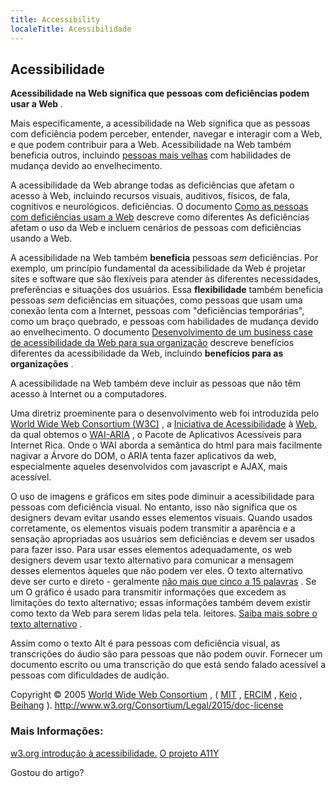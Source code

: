 ```yaml
---
title: Accessibility
localeTitle: Acessibilidade
---
```

## Acessibilidade

**Acessibilidade na Web significa que pessoas com deficiências podem usar a Web** .

Mais especificamente, a acessibilidade na Web significa que as pessoas com deficiência podem perceber, entender, navegar e interagir com a Web, e que podem contribuir para a Web. Acessibilidade na Web também beneficia outros, incluindo [pessoas mais velhas](https://www.w3.org/WAI/bcase/soc.html#of) com habilidades de mudança devido ao envelhecimento.

A acessibilidade da Web abrange todas as deficiências que afetam o acesso à Web, incluindo recursos visuais, auditivos, físicos, de fala, cognitivos e neurológicos. deficiências. O documento [Como as pessoas com deficiências usam a Web](http://www.w3.org/WAI/intro/people-use-web/Overview.html) descreve como diferentes As deficiências afetam o uso da Web e incluem cenários de pessoas com deficiências usando a Web.

A acessibilidade na Web também **beneficia** pessoas _sem_ deficiências. Por exemplo, um princípio fundamental da acessibilidade da Web é projetar sites e software que são flexíveis para atender às diferentes necessidades, preferências e situações dos usuários. Essa **flexibilidade** também beneficia pessoas _sem_ deficiências em situações, como pessoas que usam uma conexão lenta com a Internet, pessoas com "deficiências temporárias", como um braço quebrado, e pessoas com habilidades de mudança devido ao envelhecimento. O documento [Desenvolvimento de um business case de acessibilidade da Web para sua organização](https://www.w3.org/WAI/bcase/Overview) descreve benefícios diferentes da acessibilidade da Web, incluindo **benefícios para as organizações** .

A acessibilidade na Web também deve incluir as pessoas que não têm acesso à Internet ou a computadores.

Uma diretriz proeminente para o desenvolvimento web foi introduzida pelo [World Wide Web Consortium (W3C)](https://www.w3.org/) , a [Iniciativa de Acessibilidade](https://www.w3.org/WAI/) à [Web.](https://www.w3.org/WAI/) da qual obtemos o [WAI-ARIA](https://developer.mozilla.org/en-US/docs/Learn/Accessibility/WAI-ARIA_basics) , o Pacote de Aplicativos Acessíveis para Internet Rica. Onde o WAI aborda a semântica do html para mais facilmente nagivar a Árvore do DOM, o ARIA tenta fazer aplicativos da web, especialmente aqueles desenvolvidos com javascript e AJAX, mais acessível.

O uso de imagens e gráficos em sites pode diminuir a acessibilidade para pessoas com deficiência visual. No entanto, isso não significa que os designers devam evitar usando esses elementos visuais. Quando usados ​​corretamente, os elementos visuais podem transmitir a aparência e a sensação apropriadas aos usuários sem deficiências e devem ser usados para fazer isso. Para usar esses elementos adequadamente, os web designers devem usar texto alternativo para comunicar a mensagem desses elementos àqueles que não podem ver eles. O texto alternativo deve ser curto e direto - geralmente [não mais que cinco a 15 palavras](https://www.thoughtco.com/writing-great-alt-text-3466185) . Se um O gráfico é usado para transmitir informações que excedem as limitações do texto alternativo; essas informações também devem existir como texto da Web para serem lidas pela tela. leitores. [Saiba mais sobre o texto alternativo](https://webaim.org/techniques/alttext/) .

Assim como o texto Alt é para pessoas com deficiência visual, as transcrições do áudio são para pessoas que não podem ouvir. Fornecer um documento escrito ou uma transcrição do que está sendo falado acessível a pessoas com dificuldades de audição.

Copyright © 2005 [World Wide Web Consortium](http://www.w3.org) , ( [MIT](http://www.csail.mit.edu/) , [ERCIM](http://www.ercim.org) , [Keio](http://www.keio.ac.jp) , [Beihang](http://ev.buaa.edu.cn) ). http://www.w3.org/Consortium/Legal/2015/doc-license

### Mais Informações:

[w3.org introdução à acessibilidade.](https://www.w3.org/WAI/intro/accessibility.php) [O projeto A11Y](http://a11yproject.com/)

Gostou do artigo?
